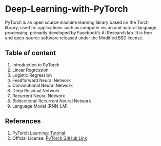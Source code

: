 # Deep-Learning-with-PyTorch
PyTorch is an open source machine learning library based on the Torch library, used for applications such as computer vision and natural language processing, primarily developed by Facebook's AI Research lab. It is free and open-source software released under the Modified BSD license.


## Table of content
1. Introduction to PyTorch
2. Linear Regression
3. Logistic Regression
4. Feedforward Neural Network
5. Convolutional Neural Network
6. Deep Residual Network
7. Recurrent Neural Network
8. Bidirectional Recurrent Neural Network
9. Language Model (RNN-LM)


## References
1. PyTorch Learning: [Tutorial](https://pytorch.org/tutorials/recipes/recipes_index.html)
2. Official License: [PyTorch GitHub Link](https://github.com/pytorch)
